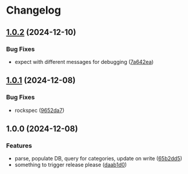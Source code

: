 # Changelog

## [1.0.2](https://github.com/benlubas/neorg-query/compare/v1.0.1...v1.0.2) (2024-12-10)


### Bug Fixes

* expect with different messages for debugging ([7a642ea](https://github.com/benlubas/neorg-query/commit/7a642ea1fe4a5e0c08cfa35f381f0bbe5f225198))

## [1.0.1](https://github.com/benlubas/neorg-query/compare/v1.0.0...v1.0.1) (2024-12-08)


### Bug Fixes

* rockspec ([9652da7](https://github.com/benlubas/neorg-query/commit/9652da7f38148152f211dbf975f95065cb46ce64))

## 1.0.0 (2024-12-08)


### Features

* parse, populate DB, query for categories, update on write ([65b2dd5](https://github.com/benlubas/neorg-query/commit/65b2dd53cdb39e6ec7746cc7b01556f653db7ddf))
* something to trigger release please ([daab1d0](https://github.com/benlubas/neorg-query/commit/daab1d09db9a302cf84eef7bc553651448c976da))

